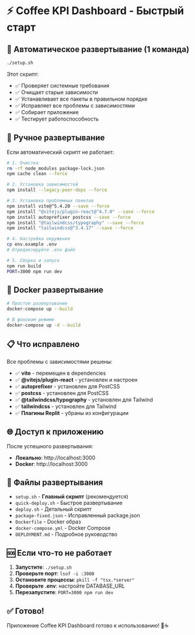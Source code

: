 # ⚡ Coffee KPI Dashboard - Быстрый старт

## 🚀 Автоматическое развертывание (1 команда)

```bash
./setup.sh
```

Этот скрипт:
- ✅ Проверяет системные требования
- ✅ Очищает старые зависимости
- ✅ Устанавливает все пакеты в правильном порядке
- ✅ Исправляет все проблемы с зависимостями
- ✅ Собирает приложение
- ✅ Тестирует работоспособность

## 🔧 Ручное развертывание

Если автоматический скрипт не работает:

```bash
# 1. Очистка
rm -rf node_modules package-lock.json
npm cache clean --force

# 2. Установка зависимостей
npm install --legacy-peer-deps --force

# 3. Установка проблемных пакетов
npm install vite@^5.4.20 --save --force
npm install "@vitejs/plugin-react@^4.7.0" --save --force
npm install autoprefixer postcss --save --force
npm install "@tailwindcss/typography" --save --force
npm install "tailwindcss@^3.4.17" --save --force

# 4. Настройка окружения
cp env.example .env
# Отредактируйте .env файл

# 5. Сборка и запуск
npm run build
PORT=3000 npm run dev
```

## 🐳 Docker развертывание

```bash
# Простое развертывание
docker-compose up --build

# В фоновом режиме
docker-compose up -d --build
```

## 📋 Что исправлено

Все проблемы с зависимостями решены:

- ✅ **vite** - перемещен в dependencies
- ✅ **@vitejs/plugin-react** - установлен и настроен
- ✅ **autoprefixer** - установлен для PostCSS
- ✅ **postcss** - установлен для PostCSS
- ✅ **@tailwindcss/typography** - установлен для Tailwind
- ✅ **tailwindcss** - установлен для Tailwind
- ✅ **Плагины Replit** - убраны из конфигурации

## 🌐 Доступ к приложению

После успешного развертывания:
- **Локально**: http://localhost:3000
- **Docker**: http://localhost:3000

## 📁 Файлы развертывания

- `setup.sh` - **Главный скрипт** (рекомендуется)
- `quick-deploy.sh` - Быстрое развертывание
- `deploy.sh` - Детальный скрипт
- `package-fixed.json` - Исправленный package.json
- `Dockerfile` - Docker образ
- `docker-compose.yml` - Docker Compose
- `DEPLOYMENT.md` - Подробное руководство

## 🆘 Если что-то не работает

1. **Запустите**: `./setup.sh`
2. **Проверьте порт**: `lsof -i :3000`
3. **Остановите процессы**: `pkill -f "tsx.*server"`
4. **Проверьте .env**: настройте DATABASE_URL
5. **Перезапустите**: `PORT=3000 npm run dev`

## ✅ Готово!

Приложение Coffee KPI Dashboard готово к использованию! 🎉☕
